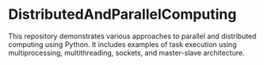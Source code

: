 # DistributedAndParallelComputing
This repository demonstrates various approaches to parallel and distributed computing using Python. It includes examples of task execution using multiprocessing, multithreading, sockets, and master-slave architecture.

